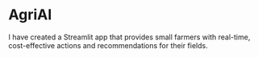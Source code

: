 # AgriAI
 I have created a Streamlit app that provides small farmers with real-time, cost-effective actions and recommendations for their fields.
